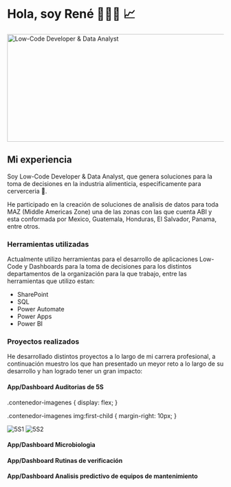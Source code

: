 # Hola, soy René 👨🏼‍💻 📈

<img src="https://i.ibb.co/hLHnpn0/img.png" alt="Low-Code Developer & Data Analyst" width="750" height="250">

## Mi experiencia

Soy Low-Code Developer & Data Analyst, que genera soluciones para la toma de decisiones en la industria alimenticia, especificamente para cerverceria 🍻.

He participado en la creación de soluciones de analisis de datos para toda MAZ (Middle Americas Zone) una de las zonas con las que cuenta ABI y esta conformada por Mexico, Guatemala, Honduras, El Salvador, Panama, entre otros.

### Herramientas utilizadas
Actualmente utilizo herramientas para el desarrollo de aplicaciones Low-Code y Dashboards para la toma de decisiones para los distintos departamentos de la organización para la que trabajo, entre las herramientas que utilizo estan:
* SharePoint
* SQL
* Power Automate
* Power Apps
* Power BI

### Proyectos realizados
He desarrollado distintos proyectos a lo largo de mi carrera profesional, a continuación muestro los que han presentado un meyor reto a lo largo de su desarrollo y han logrado tener un gran impacto:

#### App/Dashboard Auditorias de 5S

.contenedor-imagenes {
  display: flex;
}

.contenedor-imagenes img:first-child {
  margin-right: 10px;
}

<div display: flex; margin-right: 10px>
  <img src="https://i.ibb.co/6vFyYqb/5S1.png" alt="5S1">
  <img src="https://i.ibb.co/7vwQW5w/5S2.png" alt="5S2">
</div>



#### App/Dashboard Microbiologia

#### App/Dashboard  Rutinas de verificación

#### App/Dashboard Analisis predictivo de equipos de mantenimiento


